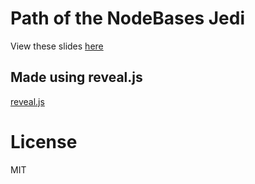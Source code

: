 Path of the NodeBases Jedi
===

View these slides [here](http://brycebaril.github.io/nodebases_jedi)

Made using reveal.js
---

[reveal.js](https://github.com/hakimel/reveal.js)

License
==

MIT
